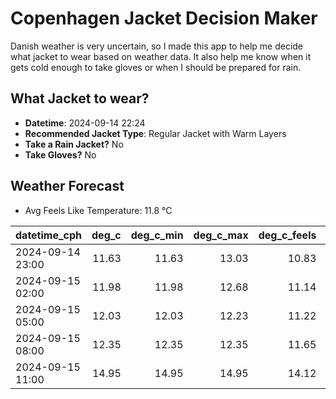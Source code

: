 
# Copenhagen Jacket Decision Maker

Danish weather is very uncertain, so I made this app to help me decide what jacket to wear based on weather data. 
It also help me know when it gets cold enough to take gloves or when I should be prepared for rain.

## What Jacket to wear?

- **Datetime**: 2024-09-14 22:24
- **Recommended Jacket Type**: Regular Jacket with Warm Layers
- **Take a Rain Jacket?** No
- **Take Gloves?** No

## Weather Forecast
- Avg Feels Like Temperature: 11.8 °C

| datetime_cph     |   deg_c |   deg_c_min |   deg_c_max |   deg_c_feels | weather   | wind   | rain   |
|:-----------------|--------:|------------:|------------:|--------------:|:----------|:-------|:-------|
| 2024-09-14 23:00 |   11.63 |       11.63 |       13.03 |         10.83 | Clear     | Medium | None   |
| 2024-09-15 02:00 |   11.98 |       11.98 |       12.68 |         11.14 | Clear     | Low    | None   |
| 2024-09-15 05:00 |   12.03 |       12.03 |       12.23 |         11.22 | Clear     | Low    | None   |
| 2024-09-15 08:00 |   12.35 |       12.35 |       12.35 |         11.65 | Clear     | Low    | None   |
| 2024-09-15 11:00 |   14.95 |       14.95 |       14.95 |         14.12 | Clouds    | Low    | None   |
        